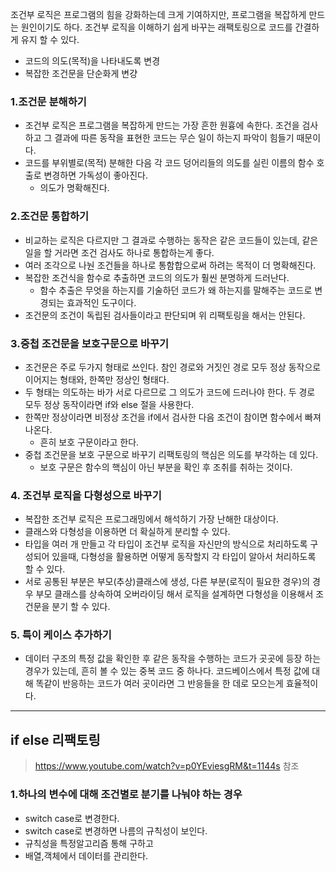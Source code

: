 조건부 로직은 프로그램의 힘을 강화하는데 크게 기여하지만, 프로그램을 복잡하게 만드는 원인이기도 하다. 조건부 로직을 이해하기 쉽게 바꾸는 래팩토링으로 코드를 간결하게 유지 할 수 있다.
- 코드의 의도(목적)을 나타내도록 변경
- 복잡한 조건문을 단순화게 변걍

### 1.조건문 분해하기
- 조건부 로직은 프로그램을 복잡하게 만드는 가장 흔한 원흉에 속한다. 조건을 검사하고 그 결과에 따른 동작을 표현한 코드는 무슨 일이 하는지 파악이 힘들기 때문이다.
- 코드를 부위별로(목적) 분해한 다음 각 코드 덩어리들의 의도를 실린 이름의 함수 호출로 변경하면 가독성이 좋아진다.
	- 의도가 명확해진다.
### 2.조건문 통합하기
- 비교하는 로직은 다르지만 그 결과로 수행하는 동작은 같은 코드들이 있는데, 같은 일을 할 거라면 조건 검사도 하나로 통합하는게 좋다.
- 여러 조각으로 나눤 조건들을 하나로 통함합으로써 하려는 목적이 더 명확해진다.
- 복잡한 조건식을 함수로 추출하면 코드의 의도가 훨씬 분명하게 드러난다.
	- 함수 추출은 무엇을 하는지를 기술하던 코드가 왜 하는지를 말해주는 코드로 변경되는 효과적인 도구이다.
- 조건문의 조건이 독립된 검사들이라고 판단되며 위 리팩토링을 해서는 안된다.
### 3.중첩 조건문을 보호구문으로 바꾸기
- 조건문은 주로 두가지 형태로 쓰인다. 참인 경로와 거짓인 경로 모두 정상 동작으로 이어지는 형태와, 한쪽만 정상인 형태다.
- 두 형태는 의도하는 바가 서로 다르므로 그 의도가 코드에 드러나야 한다. 두 경로 모두 정상 동작이라면 if와 else 절을 사용한다.
- 한쪽만 정상이라면 비정상 조건을 if에서 검사한 다음 조건이 참이면 함수에서 빠져나온다.
	- 흔히 보호 구문이라고 한다.
- 중첩 조건문을 보호 구문으로 바꾸기 리팩토링의 핵심은 의도를 부각하는 데 있다.
	- 보호 구문은 함수의 핵심이 아닌 부분을 확인 후 조취를 취하는 것이다.
### 4. 조건부 로직을 다형성으로 바꾸기
- 복잡한 조건부 로직은 프로그래밍에서 해석하기 가장 난해한 대상이다.
- 클래스와 다형성을 이용하면 더 확실하게 분리할 수 있다.
- 타입을 여러 개 만들고 각 타입이 조건부 로직을 자신만의 방식으로 처리하도록 구성되어 있을때, 다형성을 활용하면 어떻게 동작할지 각 타입이 알아서 처리하도록 할 수 있다.
- 서로 공통된 부분은 부모(추상)클래스에 생성, 다른 부분(로직이 필요한 경우)의 경우 부모 클래스를 상속하여 오버라이딩 해서 로직을 설계하면 다형성을 이용해서 조건문을 분기 할 수 있다.

### 5. 특이 케이스 추가하기
- 데이터 구조의 특정 값을 확인한 후 같은 동작을 수행하는 코드가 곳곳에 등장 하는 경우가 있는데, 흔히 볼 수 있는 중복 코드 중 하나다. 코드베이스에서 특정 값에 대해 똑같이 반응하는 코드가 여러 곳이라면 그 반응들을 한 데로 모으는게 효율적이다.

---
## if else 리팩토링

> https://www.youtube.com/watch?v=p0YEviesgRM&t=1144s 참조

### 1.하나의 변수에 대해 조건별로 분기를 나눠야 하는 경우
- switch case로 변경한다.
- switch case로 변경하면 나름의 규칙성이 보인다.
- 규칙성을 특정알고리즘 통해 구하고
- 배열,객체에서 데이터를 관리한다.